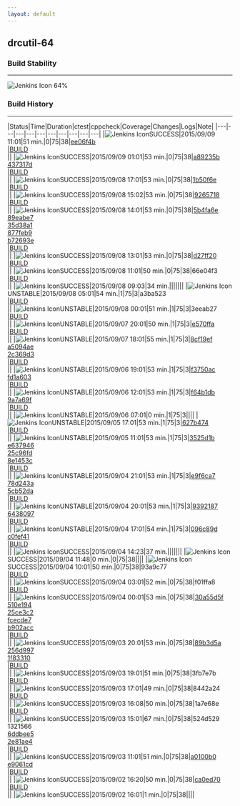 ```yaml
---
layout: default
---
```

## drcutil-64
### Build Stability
___
![Jenkins Icon](http://jenkinshrg.github.io/images/48x48/health-60to79.png)
64%
  
### Build History
___
|Status|Time|Duration|<span class='badge'>ctest</span>|<span class='badge'>cppcheck</span>|Coverage|Changes|Logs|Note|
|---|---|---|---|---|---|---|---|---|---|
|![Jenkins Icon](http://jenkinshrg.github.io/images/24x24/blue.png)SUCCESS|2015/09/09 11:01|51 min.|0|75|38|[ee06f4b](https://github.com/jrl-umi3218/hrpcnoid/commit/ee06f4b)<br>|[BUILD](https://drive.google.com/file/d/0B54sHwaxmuM4dWxLdWNlZ2tiOUE/view?usp=drivesdk)<br>||
|![Jenkins Icon](http://jenkinshrg.github.io/images/24x24/blue.png)SUCCESS|2015/09/09 01:01|53 min.|0|75|38|[a89235b](https://github.com/jrl-umi3218/hmc2/commit/a89235b)<br>[437317d](https://github.com/jrl-umi3218/hmc2/commit/437317d)<br>|[BUILD](https://drive.google.com/file/d/0B54sHwaxmuM4ZFRRSFY3VmFsazA/view?usp=drivesdk)<br>||
|![Jenkins Icon](http://jenkinshrg.github.io/images/24x24/blue.png)SUCCESS|2015/09/08 17:01|53 min.|0|75|38|[1b50f6e](https://github.com/fkanehiro/hrpsys-base/commit/1b50f6e)<br>|[BUILD](https://drive.google.com/file/d/0B54sHwaxmuM4YWI4b0NWMEd3Nkk/view?usp=drivesdk)<br>||
|![Jenkins Icon](http://jenkinshrg.github.io/images/24x24/blue.png)SUCCESS|2015/09/08 15:02|53 min.|0|75|38|[9265718](https://github.com/jrl-umi3218/hrpsys-humanoid/commit/9265718)<br>|[BUILD](https://drive.google.com/file/d/0B54sHwaxmuM4YnE5UlRJVmtkQU0/view?usp=drivesdk)<br>||
|![Jenkins Icon](http://jenkinshrg.github.io/images/24x24/blue.png)SUCCESS|2015/09/08 14:01|53 min.|0|75|38|[5b4fa6e](https://github.com/fkanehiro/hrpsys-base/commit/5b4fa6e)<br>[89eabe7](https://github.com/fkanehiro/hrpsys-base/commit/89eabe7)<br>[35d38a1](https://github.com/fkanehiro/hrpsys-base/commit/35d38a1)<br>[877feb9](https://github.com/fkanehiro/hrpsys-base/commit/877feb9)<br>[b72693e](https://github.com/fkanehiro/hrpsys-base/commit/b72693e)<br>|[BUILD](https://drive.google.com/file/d/0B54sHwaxmuM4T3c5MXZQcDZaaUk/view?usp=drivesdk)<br>||
|![Jenkins Icon](http://jenkinshrg.github.io/images/24x24/blue.png)SUCCESS|2015/09/08 13:01|53 min.|0|75|38|[d27ff20](https://github.com/jrl-umi3218/hrp2-drc/commit/d27ff20)<br>|[BUILD](https://drive.google.com/file/d/0B54sHwaxmuM4dkhiTG9KZFpBaHM/view?usp=drivesdk)<br>||
|![Jenkins Icon](http://jenkinshrg.github.io/images/24x24/blue.png)SUCCESS|2015/09/08 11:01|50 min.|0|75|38|66e04f3<br>|[BUILD](https://drive.google.com/file/d/0B54sHwaxmuM4X0N1ODRnYWZMTm8/view?usp=drivesdk)<br>||
|![Jenkins Icon](http://jenkinshrg.github.io/images/24x24/blue.png)SUCCESS|2015/09/08 09:03|34 min.|||||||
|![Jenkins Icon](http://jenkinshrg.github.io/images/24x24/yellow.png)UNSTABLE|2015/09/08 05:01|54 min.|1|75|3|a3ba523<br>|[BUILD](https://drive.google.com/file/d/0B54sHwaxmuM4QVdkbmRTdTUxTjg/view?usp=drivesdk)<br>||
|![Jenkins Icon](http://jenkinshrg.github.io/images/24x24/yellow.png)UNSTABLE|2015/09/08 00:01|51 min.|1|75|3|3eeab27<br>|[BUILD](https://drive.google.com/file/d/0B54sHwaxmuM4M1lEbWlTb0wyTEU/view?usp=drivesdk)<br>||
|![Jenkins Icon](http://jenkinshrg.github.io/images/24x24/yellow.png)UNSTABLE|2015/09/07 20:01|50 min.|1|75|3|[e570ffa](https://github.com/jrl-umi3218/hrpcnoid/commit/e570ffa)<br>|[BUILD](https://drive.google.com/file/d/0B54sHwaxmuM4blFJWGU5VmxFQTg/view?usp=drivesdk)<br>||
|![Jenkins Icon](http://jenkinshrg.github.io/images/24x24/yellow.png)UNSTABLE|2015/09/07 18:01|55 min.|1|75|3|[8cf19ef](https://github.com/jrl-umi3218/hmc2/commit/8cf19ef)<br>[a5094ae](https://github.com/jrl-umi3218/hrpcnoid/commit/a5094ae)<br>[2c369d3](https://github.com/jrl-umi3218/hrpsys-humanoid/commit/2c369d3)<br>|[BUILD](https://drive.google.com/file/d/0B54sHwaxmuM4MFJ5bVlTZEhMdHM/view?usp=drivesdk)<br>||
|![Jenkins Icon](http://jenkinshrg.github.io/images/24x24/yellow.png)UNSTABLE|2015/09/06 19:01|53 min.|1|75|3|[f3750ac](https://github.com/fkanehiro/hrpsys-base/commit/f3750ac)<br>[fd1a603](https://github.com/fkanehiro/hrpsys-base/commit/fd1a603)<br>|[BUILD](https://drive.google.com/file/d/0B54sHwaxmuM4RlI5cTdvUEVOR2M/view?usp=drivesdk)<br>||
|![Jenkins Icon](http://jenkinshrg.github.io/images/24x24/yellow.png)UNSTABLE|2015/09/06 12:01|53 min.|1|75|3|[f64b1db](https://github.com/fkanehiro/hrpsys-base/commit/f64b1db)<br>[9a7a69f](https://github.com/fkanehiro/hrpsys-base/commit/9a7a69f)<br>|[BUILD](https://drive.google.com/file/d/0B54sHwaxmuM4eXRaMS1xX05MZGc/view?usp=drivesdk)<br>||
|![Jenkins Icon](http://jenkinshrg.github.io/images/24x24/yellow.png)UNSTABLE|2015/09/06 07:01|0 min.|1|75|3||||
|![Jenkins Icon](http://jenkinshrg.github.io/images/24x24/yellow.png)UNSTABLE|2015/09/05 17:01|53 min.|1|75|3|[627b474](https://github.com/fkanehiro/hrpsys-base/commit/627b474)<br>|[BUILD](https://drive.google.com/file/d/0B54sHwaxmuM4MUYyUHdDMEEya0U/view?usp=drivesdk)<br>||
|![Jenkins Icon](http://jenkinshrg.github.io/images/24x24/yellow.png)UNSTABLE|2015/09/05 11:01|53 min.|1|75|3|[3525d1b](https://github.com/fkanehiro/hrpsys-base/commit/3525d1b)<br>[e637946](https://github.com/fkanehiro/hrpsys-base/commit/e637946)<br>[25c96fd](https://github.com/fkanehiro/hrpsys-base/commit/25c96fd)<br>[8e1453c](https://github.com/fkanehiro/hrpsys-base/commit/8e1453c)<br>|[BUILD](https://drive.google.com/file/d/0B54sHwaxmuM4Zkg3d2FRZTNpd2c/view?usp=drivesdk)<br>||
|![Jenkins Icon](http://jenkinshrg.github.io/images/24x24/yellow.png)UNSTABLE|2015/09/04 21:01|53 min.|1|75|3|[e9f6ca7](https://github.com/jrl-umi3218/hrpcnoid/commit/e9f6ca7)<br>[78d243a](https://github.com/jrl-umi3218/hrpcnoid/commit/78d243a)<br>[5cb52da](https://github.com/jrl-umi3218/hrpsys-humanoid/commit/5cb52da)<br>|[BUILD](https://drive.google.com/file/d/0B54sHwaxmuM4RlZBeEIxbFJQZmM/view?usp=drivesdk)<br>||
|![Jenkins Icon](http://jenkinshrg.github.io/images/24x24/yellow.png)UNSTABLE|2015/09/04 20:01|53 min.|1|75|3|[9392187](https://github.com/jrl-umi3218/hrpsys-humanoid/commit/9392187)<br>[6438097](https://github.com/jrl-umi3218/hrpsys-humanoid/commit/6438097)<br>|[BUILD](https://drive.google.com/file/d/0B54sHwaxmuM4a24wRExRQUhEdjQ/view?usp=drivesdk)<br>||
|![Jenkins Icon](http://jenkinshrg.github.io/images/24x24/yellow.png)UNSTABLE|2015/09/04 17:01|54 min.|1|75|3|[096c89d](https://github.com/jrl-umi3218/hmc2/commit/096c89d)<br>[c0fef41](https://github.com/jrl-umi3218/hrpcnoid/commit/c0fef41)<br>|[BUILD](https://drive.google.com/file/d/0B54sHwaxmuM4N3N5cVpRMFgzbW8/view?usp=drivesdk)<br>||
|![Jenkins Icon](http://jenkinshrg.github.io/images/24x24/blue.png)SUCCESS|2015/09/04 14:23|37 min.|||||||
|![Jenkins Icon](http://jenkinshrg.github.io/images/24x24/blue.png)SUCCESS|2015/09/04 11:48|0 min.|0|75|38||||
|![Jenkins Icon](http://jenkinshrg.github.io/images/24x24/blue.png)SUCCESS|2015/09/04 10:01|50 min.|0|75|38|93a9c77<br>|[BUILD](https://drive.google.com/file/d/0B54sHwaxmuM4ajA4dlRrZjkxUlk/view?usp=drivesdk)<br>||
|![Jenkins Icon](http://jenkinshrg.github.io/images/24x24/blue.png)SUCCESS|2015/09/04 03:01|52 min.|0|75|38|f01ffa8<br>|[BUILD](https://drive.google.com/file/d/0B54sHwaxmuM4OG5PN2VPMlpWV3c/view?usp=drivesdk)<br>||
|![Jenkins Icon](http://jenkinshrg.github.io/images/24x24/blue.png)SUCCESS|2015/09/04 00:01|53 min.|0|75|38|[30a55d5f](https://github.com/fkanehiro/hrpsys-base/commit/30a55d5f)<br>[510e194](https://github.com/fkanehiro/hrpsys-base/commit/510e194)<br>[25ce3c2](https://github.com/fkanehiro/hrpsys-base/commit/25ce3c2)<br>[fcecde7](https://github.com/fkanehiro/hrpsys-base/commit/fcecde7)<br>[b902acc](https://github.com/fkanehiro/hrpsys-base/commit/b902acc)<br>|[BUILD](https://drive.google.com/file/d/0B54sHwaxmuM4VEhTd1hQdVhhcEU/view?usp=drivesdk)<br>||
|![Jenkins Icon](http://jenkinshrg.github.io/images/24x24/blue.png)SUCCESS|2015/09/03 20:01|53 min.|0|75|38|[89b3d5a](https://github.com/fkanehiro/hrpsys-base/commit/89b3d5a)<br>[256d997](https://github.com/fkanehiro/hrpsys-base/commit/256d997)<br>[1f83310](https://github.com/fkanehiro/hrpsys-base/commit/1f83310)<br>|[BUILD](https://drive.google.com/file/d/0B54sHwaxmuM4NXJmM2dza1MzZ28/view?usp=drivesdk)<br>||
|![Jenkins Icon](http://jenkinshrg.github.io/images/24x24/blue.png)SUCCESS|2015/09/03 19:01|51 min.|0|75|38|3fb7e7b<br>|[BUILD](https://drive.google.com/file/d/0B54sHwaxmuM4Y2R5TDFMY3hiaDQ/view?usp=drivesdk)<br>||
|![Jenkins Icon](http://jenkinshrg.github.io/images/24x24/blue.png)SUCCESS|2015/09/03 17:01|49 min.|0|75|38|8442a24<br>|[BUILD](https://drive.google.com/file/d/0B54sHwaxmuM4UnhIc0h5SjgtWVU/view?usp=drivesdk)<br>||
|![Jenkins Icon](http://jenkinshrg.github.io/images/24x24/blue.png)SUCCESS|2015/09/03 16:08|50 min.|0|75|38|1a7e68e<br>|[BUILD](https://drive.google.com/file/d/0B54sHwaxmuM4NnJ6bC0tdmFCZGc/view?usp=drivesdk)<br>||
|![Jenkins Icon](http://jenkinshrg.github.io/images/24x24/blue.png)SUCCESS|2015/09/03 15:01|67 min.|0|75|38|524d529<br>1321566<br>[6ddbee5](https://github.com/fkanehiro/openhrp3/commit/6ddbee5)<br>[2e81ae4](https://github.com/fkanehiro/openhrp3/commit/2e81ae4)<br>|[BUILD](https://drive.google.com/file/d/0B54sHwaxmuM4cEk5MjhiaVNlMVE/view?usp=drivesdk)<br>||
|![Jenkins Icon](http://jenkinshrg.github.io/images/24x24/blue.png)SUCCESS|2015/09/03 11:01|51 min.|0|75|38|[a0100b0](https://github.com/jrl-umi3218/hrpcnoid/commit/a0100b0)<br>[e9061cd](https://github.com/jrl-umi3218/hrpcnoid/commit/e9061cd)<br>|[BUILD](https://drive.google.com/file/d/0B54sHwaxmuM4ZTR4TlU4cnppMms/view?usp=drivesdk)<br>||
|![Jenkins Icon](http://jenkinshrg.github.io/images/24x24/blue.png)SUCCESS|2015/09/02 16:20|50 min.|0|75|38|[ca0ed70](https://github.com/jrl-umi3218/hrpcnoid/commit/ca0ed70)<br>|[BUILD](https://drive.google.com/file/d/0B54sHwaxmuM4enBfa1BoYkxBR1U/view?usp=drivesdk)<br>||
|![Jenkins Icon](http://jenkinshrg.github.io/images/24x24/blue.png)SUCCESS|2015/09/02 16:01|1 min.|0|75|38||||

